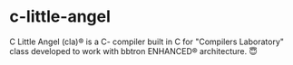 # c-little-angel
C Little Angel (cla)® is a C- compiler built in C for "Compilers Laboratory" class developed to work with bbtron ENHANCED® architecture. 😇
